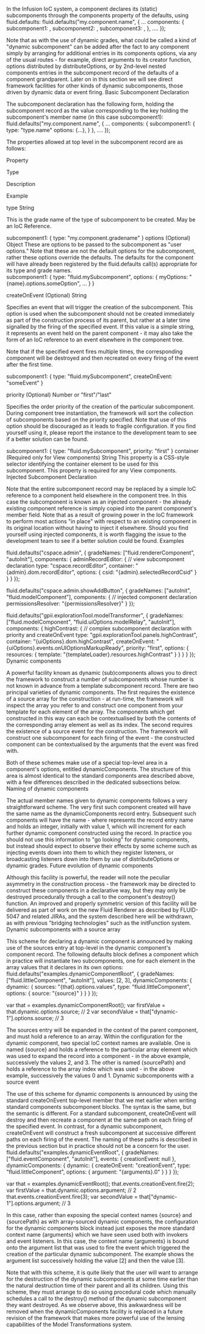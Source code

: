 In the Infusion IoC system, a component declares its (static) subcomponents through the components property of the defaults, using fluid.defaults:
fluid.defaults("my.component.name", {
    ...
    components: {
        subcomponent1: <subcomponent declaration>,
        subcomponent2: <subcomponent declaration>,
        subcomponent3: <subcomponent declaration>,
    },
    ....
});

 

Note that as with the use of dynamic grades, what could be called a kind of "dynamic subcomponent" can be added after the fact to any component simply by arranging for additional entries in its components options, via any of the usual routes - for example, direct arguments to its creator function, options distributed by distributeOptions, or by 2nd-level nested components entries in the subcomponent record of the defaults of a component grandparent. Later on in this section we will see direct framework facilities for other kinds of dynamic subcomponents, those driven by dynamic data or event firing.
Basic Subcomponent Declaration

The subcomponent declaration has the following form, holding the subcomponent record as the value corresponding to the key holding the subcomponent's member name (in this case subcomponent1):
fluid.defaults("my.component.name", {
    ...
    components: {
        subcomponent1: {
            type: "type.name"
            options: {...},
        }
    },
    ....
});

The properties allowed at top level in the subcomponent record are as follows:

Property
    
Type
    

Description
    

Example

type
    String  

This is the grade name of the type of subcomponent to be created. May be an IoC Reference.
    
subcomponent1: {
    type: "my.component.gradename"
}
options (Optional)  Object  These are options to be passed to the subcomponent as "user options." Note that these are not the default options for the subcomponent, rather these options override the defaults. The defaults for the component will have already been registered by the fluid.defaults call(s) appropriate for its type and grade names.    
subcomponent1: {
    type: "fluid.mySubcomponent",
    options: {
        myOptions: "{name}.options.someOption",
        ...
    }
}

createOnEvent (Optional)
    String  

Specifies an event that will trigger the creation of the subcomponent. This option is used when the subcomponent should not be created immediately as part of the construction process of its parent, but rather at a later time signalled by the firing of the specified event. If this value is a simple string, it represents an event held on the parent component - it may also take the form of an IoC reference to an event elsewhere in the component tree.

Note that if the specified event fires multiple times, the corresponding component will be destroyed and then recreated on every firing of the event after the first time.
    
subcomponent1: {
    type: "fluid.mySubcomponent",
    createOnEvent: "someEvent"
}

priority (Optional)
    Number or "first"/"last"    

Specifies the order priority of the creation of the particular subcomponent. During component tree instantiation, the framework will sort the collection of subcomponents based on the priority specified. Note that use of this option should be discouraged as it leads to fragile configuration. If you find yourself using it, please report the instance to the development team to see if a better solution can be found.
    
subcomponent1: {
    type: "fluid.mySubcomponent",
    priority: "first"
}
container (Required only for View components)   String  This property is a CSS-style selector identifying the container element to be used for this subcomponent. This property is required for any View components.     
Injected Subcomponent Declaration

Note that the entire subcomponent record may be replaced by a simple IoC reference to a component held elsewhere in the component tree. In this case the subcomponent is known as an injected component - the already existing component reference is simply copied into the parent component's member field. Note that as a result of growing power in the IoC framework to perform most actions "in place" with respect to an existing component in its original location without having to inject it elsewhere. Should you find yourself using injected components, it is worth flagging the issue to the development team to see if a better solution could be found.
Examples

 
fluid.defaults("cspace.admin", {
    gradeNames: ["fluid.rendererComponent", "autoInit"],
    components: {
        adminRecordEditor: { // view subcomponent declaration
            type: "cspace.recordEditor",
            container: "{admin}.dom.recordEditor",
            options: {
                csid: "{admin}.selectedRecordCsid"
            }
        }
    }
});

 

 
fluid.defaults("cspace.admin.showAddButton", {
    gradeNames: ["autoInit", "fluid.modelComponent"],
    components: { // injected component declaration
        permissionsResolver: "{permissionsResolver}"
    }
});

 

 
fluid.defaults("gpii.explorationTool.modelTransformer", {
    gradeNames: ["fluid.modelComponent", "fluid.uiOptions.modelRelay", "autoInit"],
    components: {
        highContrast: { // complex subcomponent declaration with priority and createOnEvent
            type: "gpii.explorationTool.panels.highContrast",
            container: "{uiOptions}.dom.highContrast",
            createOnEvent: "{uiOptions}.events.onUIOptionsMarkupReady",
            priority: "first",
            options: {
                resources: {
                    template: "{templateLoader}.resources.highContrast"
                }
            }
        }
    }
});
Dynamic components

A powerful facility known as dynamic (sub)components allows you to direct the framework to construct a number of subcomponents whose number is not known in advance from a template subcomponent record. There are two principal varieties of dynamic components. The first requires the existence of a source array for the construction - at run-time, the framework will inspect the array you refer to and construct one component from your template for each element of the array. The components which get constructed in this way can each be contextualised by both the contents of the corresponding array element as well as its index. The second requires the existence of a source event for the construction. The framework will construct one subcomponent for each firing of the event - the constructed component can be contextualised by the arguments that the event was fired with.

Both of these schemes make use of a special top-level area in a component's options, entitled dynamicComponents. The structure of this area is almost identical to the standard components area described above, with a few differences described in the dedicated subsections below.
Naming of dynamic components

The actual member names given to dynamic components follows a very straightforward scheme. The very first such component created will have the same name as the dynamicComponents record entry. Subsequent such components will have the name <key>-<n> where <key> represents the record entry name and <n> holds an integer, initially with value 1, which will increment for each further dynamic component constructed using the record. In practice you should not use this information to "go looking" for dynamic components, but instead should expect to observe their effects by some scheme such as injecting events down into them to which they register listeners, or broadcasting listeners down into them by use of distributeOptions or dynamic grades.
Future evolution of dynamic components

Although this facility is powerful, the reader will note the peculiar asymmetry in the construction process - the framework may be directed to construct these components in a declarative way, but they may only be destroyed procedurally through a call to the component's destroy() function. An improved and properly symmetric version of this facility will be delivered as part of work on the new Fluid Renderer as described by FLUID-5047 and related JIRAs, and the system described here will be withdrawn, as with previous "bridging technologies" such as the initFunction system.
Dynamic subcomponents with a source array

This scheme for declaring a dynamic component is announced by making use of the sources entry at top-level in the dynamic component's component record. The following defaults block defines a component which in practice will instantiate two subcomponents, one for each element in the array values that it declares in its own options:
fluid.defaults("examples.dynamicComponentRoot", {
    gradeNames: ["fluid.littleComponent", "autoInit"],
    values: [2, 3],
    dynamicComponents: {
        dynamic: {
            sources: "{that}.options.values",
            type: "fluid.littleComponent",
            options: {
                source: "{source}"
            }
        }
    }
});
 
var that = examples.dynamicComponentRoot();
var firstValue = that.dynamic.options.source; // 2
var secondValue = that["dynamic-1"].options.source; // 3

The sources entry will be expanded in the context of the parent component, and must hold a reference to an array. Within the configuration for the dynamic component, two special IoC context names are available. One is named {source} and holds a reference to the particular array element which was used to expand the record into a component - in the above example, successively the values 2, and 3. The other is named {sourcePath} and holds a reference to the array index which was used - in the above example, successively the values 0 and 1.
Dynamic subcomponents with a source event

The use of this scheme for dynamic components is announced by using the standard createOnEvent top-level member that we met earlier when writing standard components subcomponent blocks. The syntax is the same, but the semantic is different. For a standard subcomponent, createOnEvent will destroy and then recreate a component at the same path on each firing of the specified event. In contrast, for a dynamic subcomponent, createOnEvent will construct a fresh subcomponent at successive different paths on each firing of the event. The naming of these paths is described in the previous section but in practice should not be a concern for the user.
fluid.defaults("examples.dynamicEventRoot", {
    gradeNames: ["fluid.eventComponent", "autoInit"],
    events: {
        creationEvent: null
    },
    dynamicComponents: {
        dynamic: {
            createOnEvent: "creationEvent",
            type: "fluid.littleComponent",
            options: {
                argument: "{arguments}.0"
            }
        }
    }
});
 
var that = examples.dynamicEventRoot();
that.events.creationEvent.fire(2);
var firstValue = that.dynamic.options.argument; // 2
that.events.creationEvent.fire(3);
var secondValue = that["dynamic-1"].options.argument; // 3

In this case, rather than exposing the special context names {source} and {sourcePath} as with array-sourced dynamic components, the configuration for the dynamic components block instead just exposes the more standard context name {arguments} which we have seen used both with invokers and event listeners. In this case, the context name {arguments} is bound onto the argument list that was used to fire the event which triggered the creation of the particular dynamic subcomponent. The example shows the argument list successively holding the value [2] and then the value [3].

Note that with this scheme, it is quite likely that the user will want to arrange for the destruction of the dynamic subcomponents at some time earlier than the natural destruction time of their parent and all its children. Using this scheme, they must arrange to do so using procedural code which manually schedules a call to the destroy() method of the dynamic subcomponent they want destroyed. As we observe above, this awkwardness will be removed when the dynamicComponents facility is replaced in a future revision of the framework that makes more powerful use of the lensing capabilities of the Model Transformations system.
